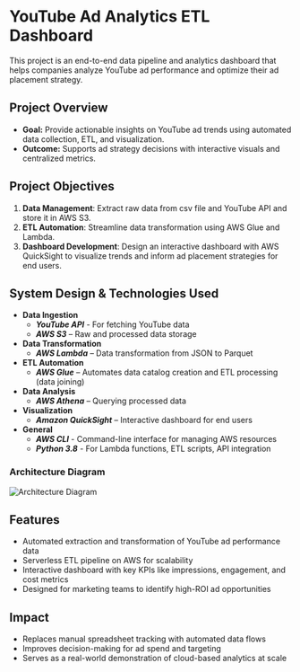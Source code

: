 ﻿
# YouTube Ad Analytics ETL Dashboard

This project is an end-to-end data pipeline and analytics dashboard that helps companies analyze YouTube ad performance and optimize their ad placement strategy.

## Project Overview

- **Goal:** Provide actionable insights on YouTube ad trends using automated data collection, ETL, and visualization.
- **Outcome:** Supports ad strategy decisions with interactive visuals and centralized metrics.

## Project Objectives

1. **Data Management**: Extract raw data from csv file and YouTube API and store it in AWS S3.
2. **ETL Automation**: Streamline data transformation using AWS Glue and Lambda.
3. **Dashboard Development**: Design an interactive dashboard with AWS QuickSight to visualize trends and inform ad placement strategies for end users.

## System Design & Technologies Used

- **Data Ingestion**
    - ***YouTube API*** - For fetching YouTube data
    - ***AWS S3*** – Raw and processed data storage 
- **Data Transformation** 
    - ***AWS Lambda*** – Data transformation from JSON to Parquet  
- **ETL Automation**
    - ***AWS Glue*** – Automates data catalog creation and ETL processing (data joining)  
- **Data Analysis**
    - ***AWS Athena*** – Querying processed data
- **Visualization** 
    - ***Amazon QuickSight*** – Interactive dashboard for end users  
- **General**
    - ***AWS CLI*** - Command-line interface for managing AWS resources
    - ***Python 3.8*** - For Lambda functions, ETL scripts, API integration

### Architecture Diagram
![Architecture Diagram](https://github.com/nartov-k/etl-youtube/tree/main/architecture/low-level_architecture.jpg)
 

## Features

- Automated extraction and transformation of YouTube ad performance data
- Serverless ETL pipeline on AWS for scalability
- Interactive dashboard with key KPIs like impressions, engagement, and cost metrics
- Designed for marketing teams to identify high-ROI ad opportunities

## Impact

- Replaces manual spreadsheet tracking with automated data flows  
- Improves decision-making for ad spend and targeting  
- Serves as a real-world demonstration of cloud-based analytics at scale



